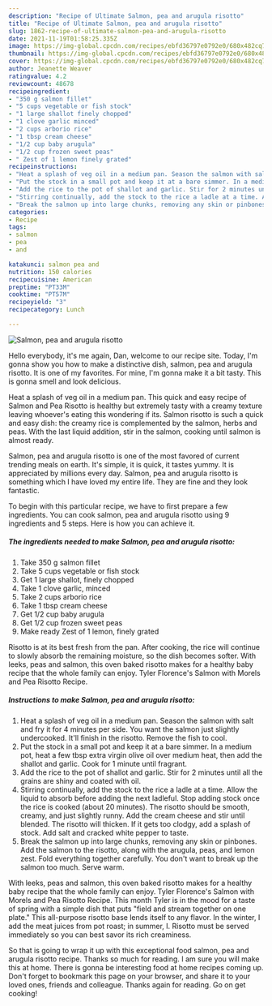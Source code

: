 ```yaml
---
description: "Recipe of Ultimate Salmon, pea and arugula risotto"
title: "Recipe of Ultimate Salmon, pea and arugula risotto"
slug: 1862-recipe-of-ultimate-salmon-pea-and-arugula-risotto
date: 2021-11-19T01:58:25.335Z
image: https://img-global.cpcdn.com/recipes/ebfd36797e0792e0/680x482cq70/salmon-pea-and-arugula-risotto-recipe-main-photo.jpg
thumbnail: https://img-global.cpcdn.com/recipes/ebfd36797e0792e0/680x482cq70/salmon-pea-and-arugula-risotto-recipe-main-photo.jpg
cover: https://img-global.cpcdn.com/recipes/ebfd36797e0792e0/680x482cq70/salmon-pea-and-arugula-risotto-recipe-main-photo.jpg
author: Jeanette Weaver
ratingvalue: 4.2
reviewcount: 48678
recipeingredient:
- "350 g salmon fillet"
- "5 cups vegetable or fish stock"
- "1 large shallot finely chopped"
- "1 clove garlic minced"
- "2 cups arborio rice"
- "1 tbsp cream cheese"
- "1/2 cup baby arugula"
- "1/2 cup frozen sweet peas"
- " Zest of 1 lemon finely grated"
recipeinstructions:
- "Heat a splash of veg oil in a medium pan. Season the salmon with salt and fry it for 4 minutes per side. You want the salmon just slightly undercooked. It&#39;ll finish in the risotto. Remove the fish to cool."
- "Put the stock in a small pot and keep it at a bare simmer. In a medium pot, heat a few tbsp extra virgin olive oil over medium heat, then add the shallot and garlic. Cook for 1 minute until fragrant."
- "Add the rice to the pot of shallot and garlic. Stir for 2 minutes until all the grains are shiny and coated with oil."
- "Stirring continually, add the stock to the rice a ladle at a time. Allow the liquid to absorb before adding the next ladleful. Stop adding stock once the rice is cooked (about 20 minutes). The risotto should be smooth, creamy, and just slightly runny. Add the cream cheese and stir until blended. The risotto will thicken. If it gets too clodgy, add a splash of stock. Add salt and cracked white pepper to taste."
- "Break the salmon up into large chunks, removing any skin or pinbones. Add the salmon to the risotto, along with the arugula, peas, and lemon zest. Fold everything together carefully. You don&#39;t want to break up the salmon too much. Serve warm."
categories:
- Recipe
tags:
- salmon
- pea
- and

katakunci: salmon pea and 
nutrition: 150 calories
recipecuisine: American
preptime: "PT33M"
cooktime: "PT57M"
recipeyield: "3"
recipecategory: Lunch

---
```



![Salmon, pea and arugula risotto](https://img-global.cpcdn.com/recipes/ebfd36797e0792e0/680x482cq70/salmon-pea-and-arugula-risotto-recipe-main-photo.jpg)

Hello everybody, it's me again, Dan, welcome to our recipe site. Today, I'm gonna show you how to make a distinctive dish, salmon, pea and arugula risotto. It is one of my favorites. For mine, I'm gonna make it a bit tasty. This is gonna smell and look delicious.

Heat a splash of veg oil in a medium pan. This quick and easy recipe of Salmon and Pea Risotto is healthy but extremely tasty with a creamy texture leaving whoever&#39;s eating this wondering if its. Salmon risotto is such a quick and easy dish: the creamy rice is complemented by the salmon, herbs and peas. With the last liquid addition, stir in the salmon, cooking until salmon is almost ready.

Salmon, pea and arugula risotto is one of the most favored of current trending meals on earth. It's simple, it is quick, it tastes yummy. It is appreciated by millions every day. Salmon, pea and arugula risotto is something which I have loved my entire life. They are fine and they look fantastic.


To begin with this particular recipe, we have to first prepare a few ingredients. You can cook salmon, pea and arugula risotto using 9 ingredients and 5 steps. Here is how you can achieve it.

<!--inarticleads1-->

##### The ingredients needed to make Salmon, pea and arugula risotto:

1. Take 350 g salmon fillet
1. Take 5 cups vegetable or fish stock
1. Get 1 large shallot, finely chopped
1. Take 1 clove garlic, minced
1. Take 2 cups arborio rice
1. Take 1 tbsp cream cheese
1. Get 1/2 cup baby arugula
1. Get 1/2 cup frozen sweet peas
1. Make ready  Zest of 1 lemon, finely grated


Risotto is at its best fresh from the pan. After cooking, the rice will continue to slowly absorb the remaining moisture, so the dish becomes softer. With leeks, peas and salmon, this oven baked risotto makes for a healthy baby recipe that the whole family can enjoy. Tyler Florence&#39;s Salmon with Morels and Pea Risotto Recipe. 

<!--inarticleads2-->

##### Instructions to make Salmon, pea and arugula risotto:

1. Heat a splash of veg oil in a medium pan. Season the salmon with salt and fry it for 4 minutes per side. You want the salmon just slightly undercooked. It&#39;ll finish in the risotto. Remove the fish to cool.
1. Put the stock in a small pot and keep it at a bare simmer. In a medium pot, heat a few tbsp extra virgin olive oil over medium heat, then add the shallot and garlic. Cook for 1 minute until fragrant.
1. Add the rice to the pot of shallot and garlic. Stir for 2 minutes until all the grains are shiny and coated with oil.
1. Stirring continually, add the stock to the rice a ladle at a time. Allow the liquid to absorb before adding the next ladleful. Stop adding stock once the rice is cooked (about 20 minutes). The risotto should be smooth, creamy, and just slightly runny. Add the cream cheese and stir until blended. The risotto will thicken. If it gets too clodgy, add a splash of stock. Add salt and cracked white pepper to taste.
1. Break the salmon up into large chunks, removing any skin or pinbones. Add the salmon to the risotto, along with the arugula, peas, and lemon zest. Fold everything together carefully. You don&#39;t want to break up the salmon too much. Serve warm.


With leeks, peas and salmon, this oven baked risotto makes for a healthy baby recipe that the whole family can enjoy. Tyler Florence&#39;s Salmon with Morels and Pea Risotto Recipe. This month Tyler is in the mood for a taste of spring with a simple dish that puts "field and stream together on one plate." This all-purpose risotto base lends itself to any flavor. In the winter, I add the meat juices from pot roast; in summer, I. Risotto must be served immediately so you can best savor its rich creaminess. 

So that is going to wrap it up with this exceptional food salmon, pea and arugula risotto recipe. Thanks so much for reading. I am sure you will make this at home. There is gonna be interesting food at home recipes coming up. Don't forget to bookmark this page on your browser, and share it to your loved ones, friends and colleague. Thanks again for reading. Go on get cooking!
